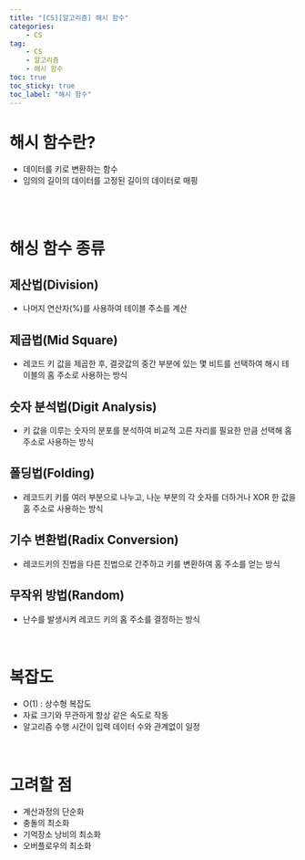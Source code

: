 ```yaml
---
title: "[CS][알고리즘] 해시 함수"
categories:
    - CS
tag:
    - CS
    - 알고리즘
    - 해시 함수
toc: true
toc_sticky: true
toc_label: "해시 함수"
---
```


# 해시 함수란?
- 데이터를 키로 변환하는 함수
- 임의의 길이의 데이터를 고정된 길이의 데이터로 매핑

<br><br>

# 해싱 함수 종류

## 제산법(Division)
- 나머지 연산자(%)를 사용하여 테이블 주소를 계산

## 제곱법(Mid Square)
- 레코드 키 값을 제곱한 후, 결괏값의 중간 부분에 있는 몇 비트를 선택하여 해시 테이블의 홈 주소로 사용하는 방식

## 숫자 분석법(Digit Analysis)
- 키 값을 이루는 숫자의 분포를 분석하여 비교적 고른 자리를 필요한 만큼 선택해 홈 주소로 사용하는 방식

## 폴딩법(Folding)
- 레코드키 키를 여러 부분으로 나누고, 나눈 부분의 각 숫자를 더하거나 XOR 한 값을 홈 주소로 사용하는 방식

## 기수 변환법(Radix Conversion)
- 레코드키의 진법을 다른 진법으로 간주하고 키를 변환하여 홈 주소를 얻는 방식

## 무작위 방법(Random)
- 난수를 발생시켜 레코드 키의 홈 주소를 결정하는 방식

<br>

# 복잡도
- O(1) : 상수형 복잡도
- 자료 크기와 무관하게 항상 같은 속도로 작동
- 알고리즘 수행 시간이 입력 데이터 수와 관계없이 일정

<br>

# 고려할 점
- 계산과정의 단순화
- 충돌의 최소화
- 기억장소 낭비의 최소화
- 오버플로우의 최소화